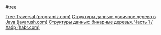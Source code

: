 #tree

[Tree Traversal (programiz.com)](https://www.programiz.com/dsa/tree-traversal)
[Структуры данных: двоичное дерево в Java (javarush.com)](https://javarush.com/groups/posts/3111-strukturih-dannihkh-dvoichnoe-derevo-v-java)
[Структуры данных: бинарные деревья. Часть 1 / Хабр (habr.com)](https://habr.com/ru/post/65617/)
